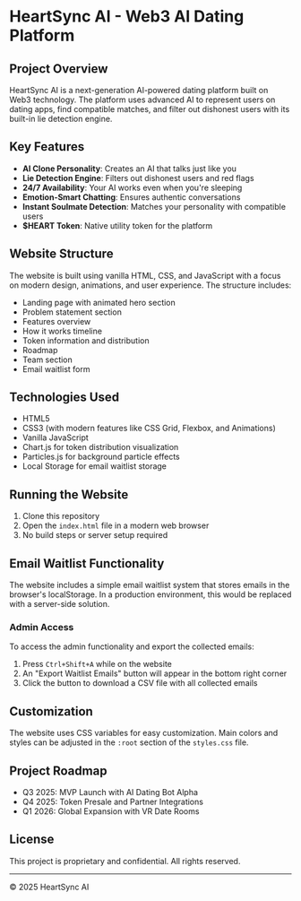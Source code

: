 # HeartSync AI - Web3 AI Dating Platform

## Project Overview

HeartSync AI is a next-generation AI-powered dating platform built on Web3 technology. The platform uses advanced AI to represent users on dating apps, find compatible matches, and filter out dishonest users with its built-in lie detection engine.

## Key Features

- **AI Clone Personality**: Creates an AI that talks just like you
- **Lie Detection Engine**: Filters out dishonest users and red flags
- **24/7 Availability**: Your AI works even when you're sleeping
- **Emotion-Smart Chatting**: Ensures authentic conversations
- **Instant Soulmate Detection**: Matches your personality with compatible users
- **$HEART Token**: Native utility token for the platform

## Website Structure

The website is built using vanilla HTML, CSS, and JavaScript with a focus on modern design, animations, and user experience. The structure includes:

- Landing page with animated hero section
- Problem statement section
- Features overview
- How it works timeline
- Token information and distribution
- Roadmap
- Team section
- Email waitlist form

## Technologies Used

- HTML5
- CSS3 (with modern features like CSS Grid, Flexbox, and Animations)
- Vanilla JavaScript
- Chart.js for token distribution visualization
- Particles.js for background particle effects
- Local Storage for email waitlist storage

## Running the Website

1. Clone this repository
2. Open the `index.html` file in a modern web browser
3. No build steps or server setup required

## Email Waitlist Functionality

The website includes a simple email waitlist system that stores emails in the browser's localStorage. In a production environment, this would be replaced with a server-side solution.

### Admin Access

To access the admin functionality and export the collected emails:

1. Press `Ctrl+Shift+A` while on the website
2. An "Export Waitlist Emails" button will appear in the bottom right corner
3. Click the button to download a CSV file with all collected emails

## Customization

The website uses CSS variables for easy customization. Main colors and styles can be adjusted in the `:root` section of the `styles.css` file.

## Project Roadmap

- Q3 2025: MVP Launch with AI Dating Bot Alpha
- Q4 2025: Token Presale and Partner Integrations
- Q1 2026: Global Expansion with VR Date Rooms

## License

This project is proprietary and confidential. All rights reserved.

---

© 2025 HeartSync AI